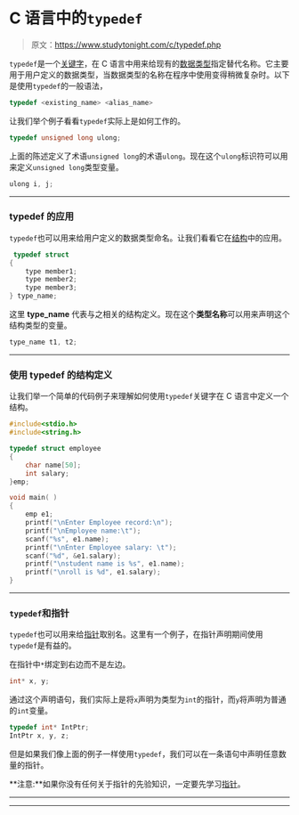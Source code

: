 # C 语言中的`typedef`

> 原文：<https://www.studytonight.com/c/typedef.php>

`typedef`是一个[关键字](keywords-and-identifier.php)，在 C 语言中用来给现有的[数据类型](datatype-in-c.php)指定替代名称。它主要用于用户定义的数据类型，当数据类型的名称在程序中使用变得稍微复杂时。以下是使用`typedef`的一般语法，

```cpp
typedef <existing_name> <alias_name>
```

让我们举个例子看看`typedef`实际上是如何工作的。

```cpp
typedef unsigned long ulong;
```

上面的陈述定义了术语`unsigned long`的术语`ulong`。现在这个`ulong`标识符可以用来定义`unsigned long`类型变量。

```cpp
ulong i, j;
```

* * *

### typedef 的应用

`typedef`也可以用来给用户定义的数据类型命名。让我们看看它在[结构](structures-in-c.php)中的应用。

```cpp
 typedef struct
{
    type member1;
    type member2;
    type member3;
} type_name;
```

这里 **type_name** 代表与之相关的结构定义。现在这个**类型名称**可以用来声明这个结构类型的变量。

```cpp
type_name t1, t2;
```

* * *

### 使用 typedef 的结构定义

让我们举一个简单的代码例子来理解如何使用`typedef`关键字在 C 语言中定义一个结构。

```cpp
#include<stdio.h>
#include<string.h>

typedef struct employee
{
    char name[50];
    int salary;
}emp;

void main( )
{
    emp e1;
    printf("\nEnter Employee record:\n");
    printf("\nEmployee name:\t");
    scanf("%s", e1.name);
    printf("\nEnter Employee salary: \t");
    scanf("%d", &e1.salary);
    printf("\nstudent name is %s", e1.name);
    printf("\nroll is %d", e1.salary);
}
```

* * *

### `typedef`和指针

`typedef`也可以用来给[指针](pointers-in-c.php)取别名。这里有一个例子，在指针声明期间使用`typedef`是有益的。

在指针中`*`绑定到右边而不是左边。

```cpp
int* x, y;
```

通过这个声明语句，我们实际上是将`x`声明为类型为`int`的指针，而`y`将声明为普通的`int`变量。

```cpp
typedef int* IntPtr;
IntPtr x, y, z;
```

但是如果我们像上面的例子一样使用`typedef`，我们可以在一条语句中声明任意数量的指针。

**注意:**如果你没有任何关于指针的先验知识，一定要先学习[指针](pointers-in-c.php)。

* * *

* * *
